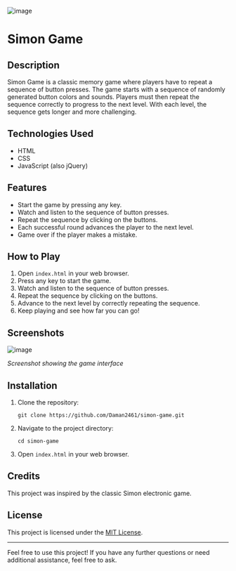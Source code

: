 ![image](https://github.com/Daman2461/Simon-Game/assets/142651012/003eec53-6cda-470c-a1a3-eb6e65ca65bf)
# Simon Game

## Description
Simon Game is a classic memory game where players have to repeat a sequence of button presses. The game starts with a sequence of randomly generated button colors and sounds. Players must then repeat the sequence correctly to progress to the next level. With each level, the sequence gets longer and more challenging.

## Technologies Used
- HTML
- CSS
- JavaScript (also jQuery)

## Features
- Start the game by pressing any key.
- Watch and listen to the sequence of button presses.
- Repeat the sequence by clicking on the buttons.
- Each successful round advances the player to the next level.
- Game over if the player makes a mistake.

## How to Play
1. Open `index.html` in your web browser.
2. Press any key to start the game.
3. Watch and listen to the sequence of button presses.
4. Repeat the sequence by clicking on the buttons.
5. Advance to the next level by correctly repeating the sequence.
6. Keep playing and see how far you can go!

## Screenshots
![image](https://github.com/Daman2461/Simon-Game/assets/142651012/003eec53-6cda-470c-a1a3-eb6e65ca65bf)


*Screenshot showing the game interface*

## Installation
1. Clone the repository:
    ```
    git clone https://github.com/Daman2461/simon-game.git
    ```
2. Navigate to the project directory:
    ```
    cd simon-game
    ```
3. Open `index.html` in your web browser.

## Credits
This project was inspired by the classic Simon electronic game.

## License
This project is licensed under the [MIT License](LICENSE).

---

Feel free to use this project! If you have any further questions or need additional assistance, feel free to ask.
